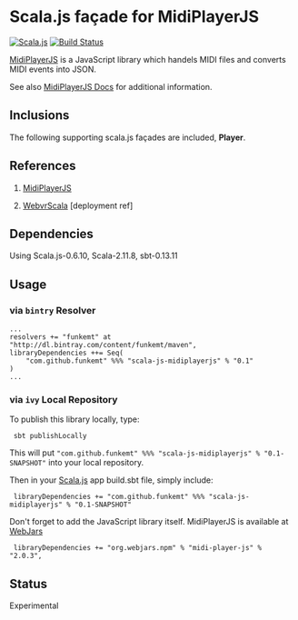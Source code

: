 

# Scala.js façade for MidiPlayerJS

[![Scala.js](https://www.scala-js.org/assets/badges/scalajs-0.6.8.svg)](https://www.scala-js.org)
[![Build Status](https://travis-ci.org/FunkeMT/scala-js-MidiPlayerJS.svg?branch=master)](https://travis-ci.org/FunkeMT/scala-js-MidiPlayerJS)

[MidiPlayerJS](https://github.com/grimmdude/MidiPlayerJS) is a JavaScript library which handels MIDI files and converts MIDI events into JSON.

See also [MidiPlayerJS Docs](http://grimmdude.com/MidiPlayerJS/docs/) for additional information.
    
## Inclusions
    
The following supporting scala.js façades are included, **Player**.    
   
   
## References

1)  [MidiPlayerJS](https://github.com/grimmdude/MidiPlayerJS)

2)  [WebvrScala](https://github.com/workingDog/WebvrScala) [deployment ref]
   

## Dependencies
      
Using Scala.js-0.6.10, Scala-2.11.8, sbt-0.13.11


## Usage

### via `bintry` Resolver
```
...
resolvers += "funkemt" at "http://dl.bintray.com/content/funkemt/maven",
libraryDependencies ++= Seq(
    "com.github.funkemt" %%% "scala-js-midiplayerjs" % "0.1"
)
...
```

### via `ivy` Local Repository
   
To publish this library locally, type:
   
     sbt publishLocally
   
This will put ` "com.github.funkemt" %%% "scala-js-midiplayerjs" % "0.1-SNAPSHOT" ` into your local repository.

Then in your [Scala.js](https://www.scala-js.org/) app build.sbt file, simply include:
    
     libraryDependencies += "com.github.funkemt" %%% "scala-js-midiplayerjs" % "0.1-SNAPSHOT"
     
Don't forget to add the JavaScript library itself.
MidiPlayerJS is available at [WebJars](https://www.webjars.org)

     libraryDependencies += "org.webjars.npm" % "midi-player-js" % "2.0.3",


## Status

Experimental

